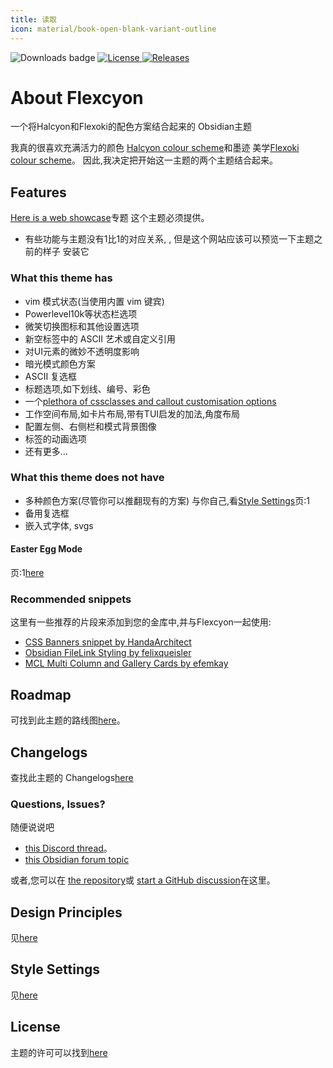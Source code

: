 ```yaml
---
title: 读取
icon: material/book-open-blank-variant-outline
---
```


<img src="https://img.shields.io/badge/downloads-900+-6E4E9B?style=for-the-badge&logo=obsidian&color=%23483699" alt="Downloads badge">
<a href="https://github.com/bladeacer/flexcyon/blob/master/LICENSE">
    <img src="https://img.shields.io/github/license/bladeacer/flexcyon?style=for-the-badge" alt="License">
</a>
<a href="https://github.com/bladeacer/flexcyon/releases">
    <img src="https://img.shields.io/github/v/release/bladeacer/flexcyon?style=for-the-badge&sort=semver" alt="Releases">
</a>

# About Flexcyon

一个将Halcyon和Flexoki的配色方案结合起来的 Obsidian主题

我真的很喜欢充满活力的颜色
[Halcyon colour scheme](https://halcyon-theme.netlify.app/)和墨迹
美学[Flexoki colour scheme](https://stephango.com/flexoki)。
因此,我决定把开始这一主题的两个主题结合起来。

## Features

[Here is a web showcase](https://share.note.sx/jze8bimb)专题
这个主题必须提供。

- 有些功能与主题没有1比1的对应关系,
  ,
  但是这个网站应该可以预览一下主题之前的样子
  安装它

### What this theme has

- vim 模式状态(当使用内置 vim 键宾)
- Powerlevel10k等状态栏选项
- 微笑切换图标和其他设置选项
- 新空标签中的 ASCII 艺术或自定义引用
- 对UI元素的微妙不透明度影响
- 暗光模式颜色方案
- ASCII 复选框
- 标题选项,如下划线、编号、彩色
- 一个[plethora of cssclasses and callout customisation options](../Styling/CSS-Classes/index.md)
- 工作空间布局,如卡片布局,带有TUI启发的加法,角度布局
- 配置左侧、右侧栏和模式背景图像
- 标签的动画选项
- 还有更多...

### What this theme does not have

- 多种颜色方案(尽管你可以推翻现有的方案)
  与你自己,看[Style Settings](../Styling/Style-Settings/index.md)页:1
- 备用复选框
- 嵌入式字体, svgs

#### Easter Egg Mode

页:1[here](./page-5.md)

### Recommended snippets

这里有一些推荐的片段来添加到您的金库中,并与Flexcyon一起使用:

- [CSS Banners snippet by HandaArchitect](https://github.com/HandaArchitect/obsidian-banner-snippet)
- [Obsidian FileLink Styling by felixqueisler](https://github.com/felixqueisler/Obsidian-FileLink-Styling)
- [MCL Multi Column and Gallery Cards by efemkay](https://github.com/efemkay/obsidian-modular-css-layout)

## Roadmap

可找到此主题的路线图[here](https://github.com/bladeacer/flexcyon/tree/master/docs/roadmap.md)。

## Changelogs

查找此主题的 Changelogs[here](../changelogs/index.md)

### Questions, Issues?

随便说说吧

- [this Discord thread](https://discord.com/channels/686053708261228577/1338130333698359357)。
- [this Obsidian forum topic](https://forum.obsidian.md/t/flexcyon-a-dark-theme-for-obsidian/99869)

或者,您可以在
[the repository](https://github.com/bladeacer/flexcyon/issues)或
[start a GitHub discussion](https://github.com/bladeacer/flexcyon/discussions)在这里。

## Design Principles

见[here](./page-4.md)

## Style Settings

见[here](../Styling/Style-Settings/index.md)

## License

主题的许可可以找到[here](./license.md)
